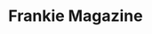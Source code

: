 ---
title: "Frankie Magazine"
draft: false
slug: "frankie-magazine"
weight: "10"
mainpage: true
related: true

block_project: {
	description: "A self-initiated project based on an article published in Frankie Magazine, about maintaining a healthy relationship with the Internet. \n
	I wanted to explore the idea that being online can't be portrayed as all good or all bad, it just is a part of our lives. \n
	How do we set boundaries? How do we let go? \n
	Are we ever fully disconnected?
",
	work: [ 
		{class: "col-12", src: "img/illustration_frankie-magazine_cover-spread.jpg"},
		{class: "col-12 col-md-6", src: "img/illustration_frankie-magazine_spread-zoom-01.jpg"},
		{class: "col-12 col-md-6", src: "img/illustration_frankie-magazine_spread-zoom-02.jpg"},
		{class: "col-12 col-md-8", src: "img/illustration_frankie-magazine_spread-zoom-03.png"}
	]
}

---